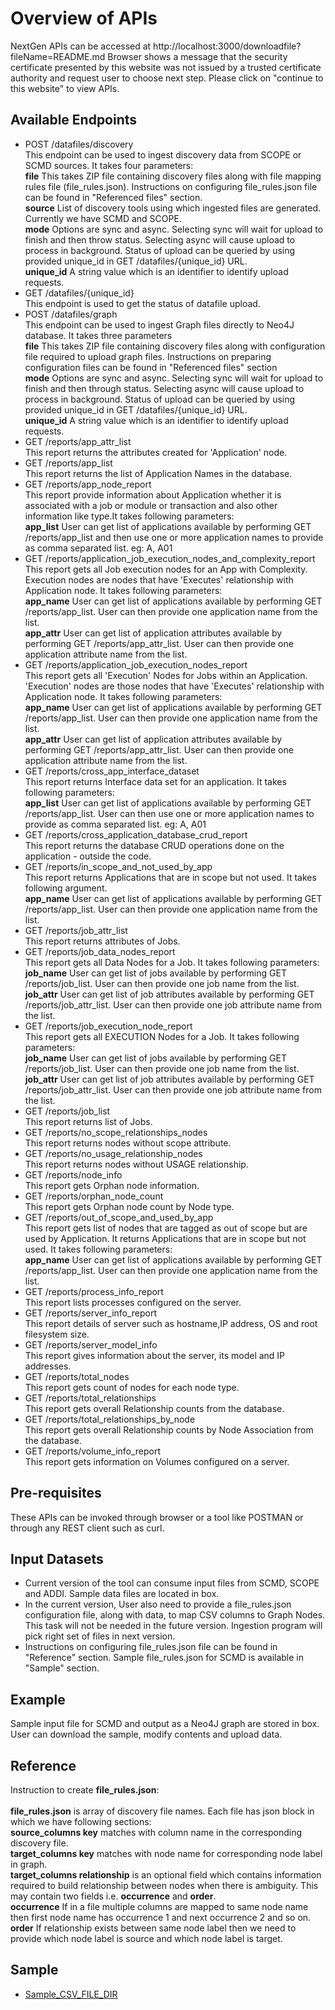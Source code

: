 # Overview of APIs

NextGen APIs can be accessed at http://localhost:3000/downloadfile?fileName=README.md Browser shows a message that the security certificate presented by this website was not issued by a trusted certificate authority and request user to choose next step. Please click on "continue to this website" to view APIs.

## Available Endpoints
 * POST /datafiles/discovery<br> This endpoint can be used to ingest discovery data from SCOPE or SCMD sources. It takes four parameters: <br>
 **file** This takes ZIP file containing discovery files along with file mapping rules file (file_rules.json). Instructions on configuring file_rules.json file can be found in "Referenced files" section.<br>
 **source** List of discovery tools using which ingested files are generated. Currently we have SCMD and SCOPE. <br>
 **mode** Options are sync and async. Selecting sync will wait for upload to finish and then throw status. Selecting async will cause upload to process in background. Status of upload can be queried by using provided unique_id in GET /datafiles/{unique_id} URL.<br>
 **unique_id** A string value which is an identifier to identify upload requests. 
* GET /datafiles/{unique_id}<br>This endpoint is used to get the status of datafile upload.
* POST /datafiles/graph<br> This endpoint can be used to ingest Graph files directly to Neo4J database. It takes three parameters <br>
 **file** This takes ZIP file containing discovery files along with configuration file required to upload graph files. Instructions on preparing configuration files can be found in "Referenced files" section<br>
 **mode** Options are sync and async. Selecting sync will wait for upload to finish and then through status. Selecting async will cause upload to process in background. Status of upload can be queried by using provided unique_id in GET /datafiles/{unique_id} URL.<br>
 **unique_id** A string value which is an identifier to identify upload requests. 
* GET /reports/app_attr_list <br> This report returns the attributes created for 'Application' node. 
* GET /reports/app_list <br> This report returns the list of Application Names in the database.
* GET /reports/app_node_report <br> This report provide information about Application whether it is associated with a job or module or transaction and also other information like type.It takes following parameters: <br> **app_list** User can get list of applications available by performing GET /reports/app_list and then use one or more application names to provide as comma separated list. eg: A, A01
* GET /reports/application_job_execution_nodes_and_complexity_report <br> This report gets all Job execution nodes for an App with Complexity. Execution nodes are nodes that have 'Executes' relationship with Application node. It takes following parameters: <br> **app_name** User can get list of applications available by performing GET /reports/app_list. User can then provide one application name from the list. <br> **app_attr** User can get list of application attributes available by performing GET /reports/app_attr_list. User can then provide one application attribute name from the list.
* GET /reports/application_job_execution_nodes_report <br> This report gets all 'Execution' Nodes for Jobs within an Application. 'Execution' nodes are those nodes that have 'Executes' relationship with Application node. It takes following parameters: <br> **app_name** User can get list of applications available by performing GET /reports/app_list. User can then provide one application name from the list. <br> **app_attr** User can get list of application attributes available by performing GET /reports/app_attr_list. User can then provide one application attribute name from the list.
* GET /reports/cross_app_interface_dataset <br> This report returns Interface data set for an application. It takes following parameters: <br> **app_list** User can get list of applications available by performing GET /reports/app_list. User can then use one or more application names to provide as comma separated list. eg: A, A01
* GET /reports/cross_application_database_crud_report <br> This report returns the database CRUD operations done on the application - outside the code. 
* GET /reports/in_scope_and_not_used_by_app <br> This report returns Applications that are in scope but not used. It takes following argument. <br> **app_name** User can get list of applications available by performing GET /reports/app_list. User can then provide one application name from the list.
* GET /reports/job_attr_list <br> This report returns attributes of Jobs. 
* GET /reports/job_data_nodes_report <br> This report gets all Data Nodes for a Job. It takes following parameters: <br> **job_name** User can get list of jobs available by performing GET /reports/job_list. User can then provide one job name from the list. <br> **job_attr** User can get list of job attributes available by performing GET /reports/job_attr_list. User can then provide one job attribute name from the list.
* GET /reports/job_execution_node_report <br> This report gets all EXECUTION Nodes for a Job. It takes following parameters: <br> **job_name** User can get list of jobs available by performing GET /reports/job_list. User can then provide one job name from the list. <br> **job_attr** User can get list of job attributes available by performing GET /reports/job_attr_list. User can then provide one job attribute name from the list.
* GET /reports/job_list <br> This report returns list of Jobs.
* GET /reports/no_scope_relationships_nodes <br> This report returns nodes without scope attribute. 
* GET /reports/no_usage_relationship_nodes <br> This report returns nodes without USAGE relationship. 
* GET /reports/node_info <br> This report gets Orphan node information.
* GET /reports/orphan_node_count <br> This report gets Orphan node count by Node type.
* GET /reports/out_of_scope_and_used_by_app <br> This report gets list of nodes that are tagged as out of scope but are used by Application. It returns Applications that are in scope but not used. It takes following parameters: <br> **app_name** User can get list of applications available by performing GET /reports/app_list. User can then provide one application name from the list.
* GET /reports/process_info_report <br> This report lists processes configured on the server.
* GET /reports/server_info_report <br> This report details of server such as hostname,IP address, OS and root filesystem size.
* GET /reports/server_model_info <br> This report gives information about the server, its model and IP addresses.
* GET /reports/total_nodes <br> This report gets count of nodes for each node type.
* GET /reports/total_relationships <br> This report gets overall Relationship counts from the database.
* GET /reports/total_relationships_by_node <br> This report gets overall Relationship counts by Node Association from the database.
* GET /reports/volume_info_report <br> This report gets information on Volumes configured on a server. 

## Pre-requisites
 These APIs can be invoked through browser or a tool like POSTMAN or through any REST client such as curl.

## Input Datasets
* Current version of the tool can consume input files from SCMD, SCOPE and ADDI. Sample data files are located in box.
* In the current version, User also need to provide a file_rules.json configuration file, along with data, to map CSV columns to Graph Nodes. This task will not be needed in the future version. Ingestion program will pick right set of files in next version.
* Instructions on configuring file_rules.json file can be found in "Reference" section. Sample file_rules.json for SCMD is available in "Sample" section.

## Example

Sample input file for SCMD and output as a Neo4J graph are stored in box. User can download the sample, modify contents and upload data.

## Reference

Instruction to create **file_rules.json**: <br><br>
**file_rules.json** is array of discovery file names. Each file has json block in which we have following sections: <br>
**source_columns key** matches with column name in the corresponding discovery file. <br>
**target_columns key** matches with node name for corresponding node label in graph. <br>
**target_columns relationship** is an optional field which contains information required to build relationship between nodes when there is ambiguity. This may contain two fields i.e. **occurrence** and **order**. <br>
**occurrence** If in a file multiple columns are mapped to same node name then first node name has occurrence 1 and next occurrence 2 and so on.<br>
**order** If relationship exists between same node label then we need to provide which node label is source and which node label is target.


## Sample

* <A HREF="https://ibm.box.com/s/gbptm4mg0u7kepgz9fejbi2zju8etmby">Sample_CSV_FILE_DIR</A>



